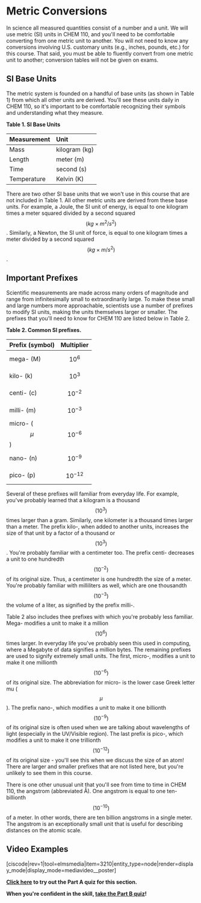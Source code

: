 # Metric Conversions

In science all measured quantities consist of a number and a unit. We will use metric \(SI\) units in CHEM 110, and you'll need to be comfortable converting from one metric unit to another. You will not need to know any conversions involving U.S. customary units \(e.g., inches, pounds, etc.\) for this course. That said, you must be able to fluently convert from one metric unit to another; conversion tables will not be given on exams.

## SI Base Units

The metric system is founded on a handful of base units \(as shown in Table 1\) from which all other units are derived. You'll see these units daily in CHEM 110, so it's important to be comfortable recognizing their symbols and understanding what they measure.

**Table 1. SI Base Units**

| **Measurement** | **Unit** |
| :--- | :--- |
| Mass | kilogram \(kg\) |
| Length | meter \(m\) |
| Time | second \(s\) |
| Temperature | Kelvin \(K\) |

There are two other SI base units that we won't use in this course that are not included in Table 1. All other metric units are derived from these base units. For example, a Joule, the SI unit of energy, is equal to one kilogram times a meter squared divided by a second squared $$(kg\times m^2/s^2)$$. Similarly, a Newton, the SI unit of force, is equal to one kilogram times a meter divided by a second squared $$(kg\times m/s^2)$$.



## Important Prefixes

Scientific measurements are made across many orders of magnitude and range from infinitesimally small to extraordinarily large. To make these small and large numbers more approachable, scientists use a number of prefixes to modify SI units, making the units themselves larger or smaller. The prefixes that you'll need to know for CHEM 110 are listed below in Table 2.

**Table 2. Common SI prefixes.**

|**Prefix (symbol)**  |**Multiplier**  |
| :--- | :--- |
| mega- \(M\) | $$10^6$$ |
| kilo- \(k\) | $$10^3$$ |
| centi- \(c\) | $$10^{-2}$$ |
| milli- \(m\) | $$10^{-3}$$ |
| micro- \($$\mu$$\) | $$10^{-6}$$ |
| nano- \(n\) | $$10^{-9}$$ |
| pico- \(p\) | $$10^{-12}$$ |

Several of these prefixes will familiar from everyday life. For example, you've probably learned that a kilogram is a thousand $$(10^3)$$ times larger than a gram. Similarly, one kilometer is a thousand times larger than a meter. The prefix kilo-, when added to another units, increases the size of that unit by a factor of a thousand or $$(10^3)$$. You're probably familiar with a centimeter too. The prefix centi- decreases a unit to one hundredth $$(10^{-2})$$ of its original size. Thus, a centimeter is one hundredth the size of a meter. You're probably familiar with milliliters as well, which are one thousandth $$(10^{-3})$$ the volume of a liter, as signified by the prefix milli-.

Table 2 also includes thee prefixes with which you're probably less familiar. Mega- modifies a unit to make it a million $$(10^6)$$ times larger. In everyday life you've probably seen this used in computing, where a Megabyte of data signifies a million bytes. The remaining prefixes are used to signify extremely small units. The first, micro-, modifies a unit to make it one millionth $$(10^{-6})$$ of its original size. The abbreviation for micro- is the lower case Greek letter mu ($$\mu$$). The prefix nano-, which modifies a unit to make it one billionth $$(10^{-9})$$ of its original size is often used when we are talking about wavelengths of light \(especially in the UV/Visible region\).  The last prefix is pico-, which modifies a unit to make it one trillionth $$(10^{-12})$$ of its original size - you'll see this when we discuss the size of an atom!  There are larger and smaller prefixes that are not listed here, but you're unlikely to see them in this course.

There is one other unusual unit that you'll see from time to time in CHEM 110, the angstrom \(abbreviated Å\). One angstrom is equal to one ten-billionth $$(10^{-10})$$ of a meter. In other words, there are ten billion angstroms in a single meter. The angstrom is an exceptionally small unit that is useful for describing distances on the atomic scale.

## Video Examples

[ciscode|rev=1|tool=elmsmedia|item=3210|entity_type=node|render=display_mode|display_mode=mediavideo__poster]

**[Click here](https://psu.instructure.com/courses/1866869/assignments/9446807 "Metric Units Part A") to try out the Part A quiz for this section.**

**When you're confident in the skill, [take the Part B quiz](https://psu.instructure.com/courses/1866869/assignments/9446797 "Metric Units Part B")!**

